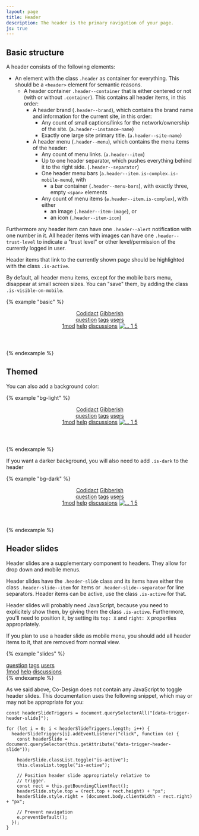 ```yaml
---
layout: page
title: Header
description: The header is the primary navigation of your page.
js: true
---
```


## Basic structure

A header consists of the following elements:

- An element with the class `.header` as container for everything. This should be a `<header>` element for semantic reasons.
    - A header container `.header--container` that is either centered or not (with or without `.container`). This contains all header items, in this order:
        - A header brand (`.header--brand`), which contains the brand name and information for the current site, in this order:
            - Any count of small captions/links for the network/ownership of the site. (`a.header--instance-name`)
            - Exactly one large site primary title. (`a.header--site-name`)
        - A header menu (`.header--menu`), which contains the menu items of the header:
            - Any count of menu links. (`a.header--item`)
            - Up to one header separator, which pushes everything behind it to the right side. (`.header--separator`)
            - One header menu bars (`a.header--item.is-complex.is-mobile-menu`), with
                - a bar container (`.header--menu-bars`), with exactly three, empty `<span>` elements
            - Any count of menu items (`a.header--item.is-complex`), with either
                - an image (`.header--item-image`), or
                - an icon (`.header--item-icon`)

Furthermore any header item can have one `.header--alert` notification with one number in it. All header items with images can have one `.header--trust-level` to indicate a "trust level" or other level/permission of the currently logged in user.

Header items that link to the currently shown page should be highlighted with the class `.is-active`.

By default, all header menu items, except for the mobile bars menu, disappear at small screen sizes. You can "save" them, by adding the class `.is-visible-on-mobile`.

{% example "basic" %}
<header class="header">
    <div class="container header--container">
    <div class="header--brand">
        <a class="header--instance-name" href="#">Codidact</a>
        <a class="header--site-name" href="#">Gibberish</a>
    </div>
    <div class="header--menu">
        <a class="header--item" href="#">question</a>
        <a class="header--item is-active" href="#">tags</a>
        <a class="header--item" href="#">users</a>
        <div class="header--separator"></div>
        <a class="header--item" href="#"><span class="header--alert">1</span>mod</a>
        <a class="header--item" href="#">help</a>
        <a class="header--item" href="#">discussions</a>
        <a class="header--item is-mobile-menu is-complex" href="#!">
        <span class="header--menu-bars">
            <span></span>
            <span></span>
            <span></span>
        </span>
        </a>
        <a class="header--item is-visible-on-mobile is-complex" href="#">
            <img src="https://placekitten.com/100/100" class="header--item-image" alt="..." />
            <span class="header--alert">1</span>
            <span class="header--trust-level">5</span>
        </a>
    </div>
    </div>
</header>
{% endexample %}

## Themed

You can also add a background color:

{% example "bg-light" %}
<header class="header h-bg-yellow-050">
    <div class="container header--container">
    <div class="header--brand">
        <a class="header--instance-name" href="#">Codidact</a>
        <a class="header--site-name" href="#">Gibberish</a>
    </div>
    <div class="header--menu">
        <a class="header--item" href="#">question</a>
        <a class="header--item is-active" href="#">tags</a>
        <a class="header--item" href="#">users</a>
        <div class="header--separator"></div>
        <a class="header--item" href="#"><span class="header--alert">1</span>mod</a>
        <a class="header--item" href="#">help</a>
        <a class="header--item" href="#">discussions</a>
        <a class="header--item is-mobile-menu is-complex" href="#!">
        <span class="header--menu-bars">
            <span></span>
            <span></span>
            <span></span>
        </span>
        </a>
        <a class="header--item is-visible-on-mobile is-complex" href="#">
            <img src="https://placekitten.com/100/100" class="header--item-image" alt="..." />
            <span class="header--alert">1</span>
            <span class="header--trust-level">5</span>
        </a>
    </div>
    </div>
</header>
{% endexample %}

If you want a darker background, you will also need to add `.is-dark` to the header

{% example "bg-dark" %}
<header class="header is-dark h-bg-green-700">
    <div class="container header--container">
    <div class="header--brand">
        <a class="header--instance-name" href="#">Codidact</a>
        <a class="header--site-name" href="#">Gibberish</a>
    </div>
    <div class="header--menu">
        <a class="header--item" href="#">question</a>
        <a class="header--item is-active" href="#">tags</a>
        <a class="header--item" href="#">users</a>
        <div class="header--separator"></div>
        <a class="header--item" href="#"><span class="header--alert">1</span>mod</a>
        <a class="header--item" href="#">help</a>
        <a class="header--item" href="#">discussions</a>
        <a class="header--item is-mobile-menu is-complex" href="#!">
        <span class="header--menu-bars">
            <span></span>
            <span></span>
            <span></span>
        </span>
        </a>
        <a class="header--item is-visible-on-mobile is-complex" href="#">
            <img src="https://placekitten.com/100/100" class="header--item-image" alt="..." />
            <span class="header--alert">1</span>
            <span class="header--trust-level">5</span>
        </a>
    </div>
    </div>
</header>
{% endexample %}

## Header slides

Header slides are a supplementary component to headers. They allow for drop down and mobile menus.

Header slides have the `.header-slide` class and its items have either the class `.header-slide--item` for items or `.header-slide--separator` for line separators. Header items can be active, use the class `.is-active` for that.

Header slides will probably need JavaScript, because you need to explicitely show them, by giving them the class `.is-active`. Furthermore, you'll need to position it, by setting its `top: X` and `right: X` properties appropriately.

If you plan to use a header slide as mobile menu, you should add all header items to it, that are removed from normal view.</p>

{% example "slides" %}
<div class="header-slide is-active">
    <a class="header-slide--item" href="#">question</a>
    <a class="header-slide--item is-active" href="#">tags</a>
    <a class="header-slide--item" href="#">users</a>
    <div class="header-slide--separator"></div>
    <a class="header-slide--item" href="#"><span class="header-slide--alert">1</span>mod</a>
    <a class="header-slide--item" href="#">help</a>
    <a class="header-slide--item" href="#">discussions</a>
</div>
{% endexample %}

As we said above, Co-Design does not contain any JavaScript to toggle header slides. This documentation uses the following snippet, which may or may not be appropriate for you:

```
const headerSlideTriggers = document.querySelectorAll("[data-trigger-header-slide]");

for (let i = 0; i < headerSlideTriggers.length; i++) {
  headerSlideTriggers[i].addEventListener("click", function (e) {
    const headerSlide = document.querySelector(this.getAttribute("data-trigger-header-slide"));

    headerSlide.classList.toggle("is-active");
    this.classList.toggle("is-active");

    // Position header slide appropriately relative to
    // trigger.
    const rect = this.getBoundingClientRect();
    headerSlide.style.top = (rect.top + rect.height) + "px";
    headerSlide.style.right = (document.body.clientWidth - rect.right) + "px";

    // Prevent navigation
    e.preventDefault();
  });
}
```